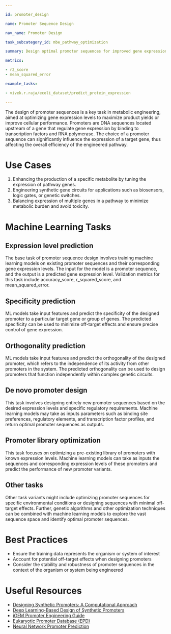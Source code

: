 ```yaml
---

id: promoter_design

name: Promoter Sequence Design

nav_name: Promoter Design

task_subcategory_id: mbe_pathway_optimization

summary: Design optimal promoter sequences for improved gene expression and metabolic pathway performance.

metrics:

- r2_score
- mean_squared_error

example_tasks:

- vivek.r.raja/ecoli_dataset/predict_protein_expression

---
```


The design of promoter sequences is a key task in metabolic engineering, aimed at optimizing gene expression levels to
maximize product yields or improve cellular performance. Promoters are DNA sequences located upstream of a gene that
regulate gene expression by binding to transcription factors and RNA polymerase. The choice of a promoter sequence can
significantly influence the expression of a target gene, thus affecting the overall efficiency of the engineered
pathway.

# Use Cases

1. Enhancing the production of a specific metabolite by tuning the expression of pathway genes.
2. Engineering synthetic gene circuits for applications such as biosensors, logic gates, or genetic switches.
3. Balancing expression of multiple genes in a pathway to minimize metabolic burden and avoid toxicity.

# Machine Learning Tasks

## Expression level prediction

The base task of promoter sequence design involves training machine learning models on existing promoter sequences and
their corresponding gene expression levels. The input for the model is a promoter sequence, and the output is a
predicted gene expression level. Validation metrics for this task include accuracy_score, r_squared_score, and
mean_squared_error.

## Specificity prediction

ML models take input features and predict the specificity of the designed promoter to a particular target gene or group
of genes.
The predicted specificity can be used to minimize off-target effects and ensure precise control of gene expression.

## Orthogonality prediction

ML models take input features and predict the orthogonality of the designed promoter, which refers to the independence
of its activity from other promoters in the system. The predicted orthogonality can be used to design promoters that
function independently within complex genetic circuits.

## De novo promoter design

This task involves designing entirely new promoter sequences based on the desired expression levels and specific
regulatory requirements. Machine learning models may take as inputs parameters such as binding site preferences,
regulatory elements, and transcription factor profiles, and return optimal promoter sequences as outputs.

## Promoter library optimization

This task focuses on optimizing a pre-existing library of promoters with known expression levels. Machine learning
models can take as inputs the sequences and corresponding expression levels of these promoters and predict the
performance of new promoter variants.

## Other tasks

Other task variants might include optimizing promoter sequences for specific environmental conditions or designing
sequences with minimal off-target effects.
Further, genetic algorithms and other optimization techniques can be combined with machine learning models to explore
the vast
sequence space and identify optimal promoter sequences.

# Best Practices

- Ensure the training data represents the organism or system of interest
- Account for potential off-target effects when designing promoters
- Consider the stability and robustness of promoter sequences in the context of the organism or system being engineered

# Useful Resources

- [Designing Synthetic Promoters: A Computational Approach](https://doi.org/10.1021/acssynbio.7b00360)
- [Deep Learning-Based Design of Synthetic Promoters](https://doi.org/10.1021/acssynbio.9b00395)
- [iGEM Promoter Engineering Guide](https://2021.igem.org/Resources/Promoter_Engineering)
- [Eukaryotic Promoter Database (EPD)](https://epd.epfl.ch//index.php)
- [Neural Network Promoter Prediction](http://www.fruitfly.org/seq_tools/promoter.html)
